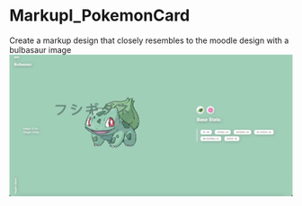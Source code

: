 # MarkupI_PokemonCard
Create a markup design that closely resembles to the moodle design with a bulbasaur image
![plot](./imgs/Finished_card.png)

